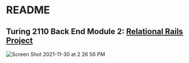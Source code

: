 # README



## Turing 2110 Back End Module 2: [Relational Rails Project](https://backend.turing.edu/module2/projects/relational_rails)


![Screen Shot 2021-11-30 at 2 26 56 PM](https://user-images.githubusercontent.com/83426676/144130695-c19d23b2-24dc-47fc-931f-0e066a57aa50.png)
